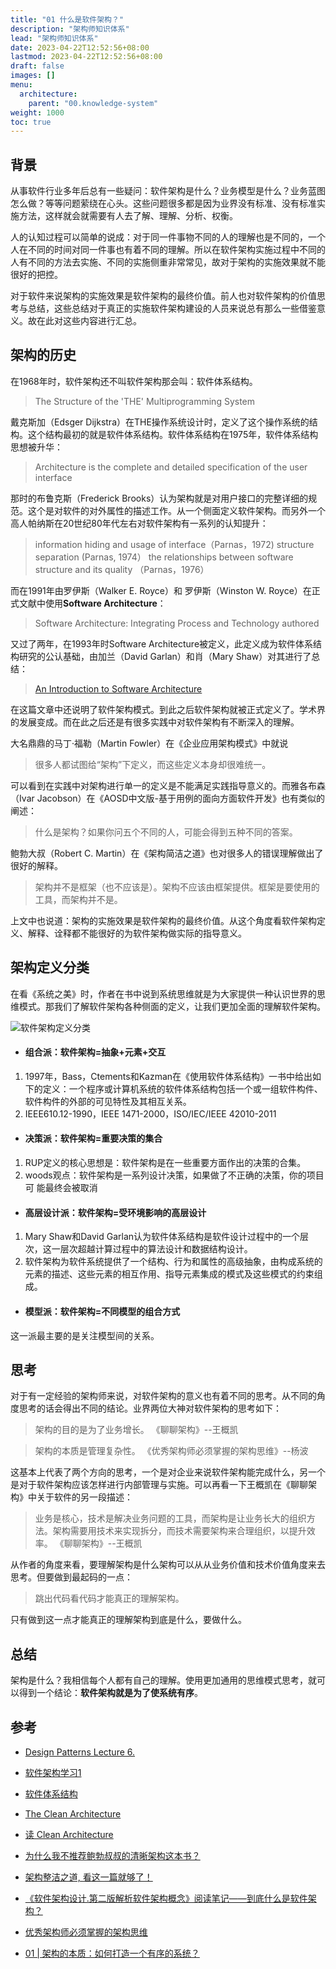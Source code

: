 ```yaml
---
title: "01 什么是软件架构？"
description: "架构师知识体系"
lead: "架构师知识体系"
date: 2023-04-22T12:52:56+08:00
lastmod: 2023-04-22T12:52:56+08:00
draft: false
images: []
menu:
  architecture:
    parent: "00.knowledge-system"
weight: 1000
toc: true
---
```


## 背景

从事软件行业多年后总有一些疑问：软件架构是什么？业务模型是什么？业务蓝图怎么做？等等问题萦绕在心头。这些问题很多都是因为业界没有标准、没有标准实施方法，这样就会就需要有人去了解、理解、分析、权衡。

人的认知过程可以简单的说成：对于同一件事物不同的人的理解也是不同的，一个人在不同的时间对同一件事也有着不同的理解。所以在软件架构实施过程中不同的人有不同的方法去实施、不同的实施侧重非常常见，故对于架构的实施效果就不能很好的把控。

对于软件来说架构的实施效果是软件架构的最终价值。前人也对软件架构的价值思考与总结，这些总结对于真正的实施软件架构建设的人员来说总有那么一些借鉴意义。故在此对这些内容进行汇总。

## 架构的历史

在1968年时，软件架构还不叫软件架构那会叫：软件体系结构。
>  The Structure of the 'THE' Multiprogramming System

戴克斯加（Edsger Dijkstra）在THE操作系统设计时，定义了这个操作系统的结构。这个结构最初的就是软件体系结构。软件体系结构在1975年，软件体系结构思想被升华：
> Architecture is the complete and detailed specification of the user interface

那时的布鲁克斯（Frederick Brooks）认为架构就是对用户接口的完整详细的规范。这个是对软件的对外属性的描述工作。从一个侧面定义软件架构。而另外一个高人帕纳斯在20世纪80年代左右对软件架构有一系列的认知提升：

> information hiding and usage of interface（Parnas，1972) 
structure separation (Parnas, 1974） 
the relationships between software structure and its quality （Parnas，1976）

而在1991年由罗伊斯（Walker E. Royce）和 罗伊斯（Winston W. Royce）在正式文献中使用**Software Architecture**：
> Software Architecture: Integrating Process and Technology authored

又过了两年，在1993年时Software Architecture被定义，此定义成为软件体系结构研究的公认基础，由加兰（David Garlan）和肖（Mary Shaw）对其进行了总结：
> [An Introduction to Software Architecture](http://sunnyday.mit.edu/16.355/intro_softarch.pdf)

在这篇文章中还说明了软件架构模式。到此之后软件架构就被正式定义了。学术界的发展变成。而在此之后还是有很多实践中对软件架构有不断深入的理解。

大名鼎鼎的马丁·福勒（Martin Fowler）在《企业应用架构模式》中就说
> 很多人都试图给“架构”下定义，而这些定义本身却很难统一。

可以看到在实践中对架构进行单一的定义是不能满足实践指导意义的。而雅各布森（Ivar Jacobson）在《AOSD中文版-基于用例的面向方面软件开发》也有类似的阐述：
> 什么是架构？如果你问五个不同的人，可能会得到五种不同的答案。

鲍勃大叔（Robert C. Martin）在《架构简洁之道》也对很多人的错误理解做出了很好的解释。
> 架构并不是框架（也不应该是）。架构不应该由框架提供。框架是要使用的工具，而架构并不是。

上文中也说道：架构的实施效果是软件架构的最终价值。从这个角度看软件架构定义、解释、诠释都不能很好的为软件架构做实际的指导意义。

## 架构定义分类
在看《系统之美》时，作者在书中说到系统思维就是为大家提供一种认识世界的思维模式。那我们了解软件架构各种侧面的定义，让我们更加全面的理解软件架构。

![软件架构定义分类](https://upload-images.jianshu.io/upload_images/2454595-f1f2bcf717882a1c.png?imageMogr2/auto-orient/strip%7CimageView2/2/w/360)

- #### 组合派：软件架构=抽象+元素+交互

1. 1997年，Bass，Ctements和Kazman在《使用软件体系结构》一书中给出如下的定义：一个程序或计算机系统的软件体系结构包括一个或一组软件构件、软件构件的外部的可见特性及其相互关系。
2. IEEE610.12-1990，IEEE 1471-2000，ISO/IEC/IEEE 42010-2011

- #### 决策派：软件架构=重要决策的集合
1. RUP定义的核心思想是：软件架构是在一些重要方面作出的决策的合集。
2. woods观点：软件架构是一系列设计决策，如果做了不正确的决策，你的项目可 能最终会被取消
- #### 高层设计派：软件架构=受环境影响的高层设计
1. Mary Shaw和David Garlan认为软件体系结构是软件设计过程中的一个层次，这一层次超越计算过程中的算法设计和数据结构设计。
2. 软件架构为软件系统提供了一个结构、行为和属性的高级抽象，由构成系统的元素的描述、这些元素的相互作用、指导元素集成的模式及这些模式的约束组成。

- #### 模型派：软件架构=不同模型的组合方式
这一派最主要的是关注模型间的关系。

## 思考

对于有一定经验的架构师来说，对软件架构的意义也有着不同的思考。从不同的角度思考的话会得出不同的结论。业界两位大神对软件架构的思考如下：

>架构的目的是为了业务增长。
《聊聊架构》--王概凯

>架构的本质是管理复杂性。
《优秀架构师必须掌握的架构思维》--杨波

这基本上代表了两个方向的思考，一个是对企业来说软件架构能完成什么，另一个是对于软件架构应该怎样进行内部管理与实施。可以再看一下王概凯在《聊聊架构》中关于软件的另一段描述：

>业务是核心，技术是解决业务问题的工具，而架构是让业务长大的组织方法。架构需要用技术来实现拆分，而技术需要架构来合理组织，以提升效率。
《聊聊架构》--王概凯

从作者的角度来看，要理解架构是什么架构可以从从业务价值和技术价值角度来去思考。但要做到最起码的一点：

> 跳出代码看代码才能真正的理解架构。

只有做到这一点才能真正的理解架构到底是什么，要做什么。

## 总结

架构是什么？我相信每个人都有自己的理解。使用更加通用的思维模式思考，就可以得到一个结论：**软件架构就是为了使系统有序**。

## 参考

- [Design Patterns Lecture 6.](https://slidesplayer.com/slide/14546619/)

- [软件架构学习1](https://blog.csdn.net/roylam12345/article/details/104342889)
- [软件体系结构](https://baike.baidu.com/item/%E8%BD%AF%E4%BB%B6%E4%BD%93%E7%B3%BB%E7%BB%93%E6%9E%84/9981415)
- [The Clean Architecture](https://www.jianshu.com/p/942b9ac4da56)
- [读 Clean Architecture](https://dourok.info/2018/07/08/clean-architecture/)
- [为什么我不推荐鲍勃叔叔的清晰架构这本书？](https://www.jdon.com/50899)
- [架构整洁之道, 看这一篇就够了！](https://zhuanlan.zhihu.com/p/65658089)

- [《软件架构设计.第二版解析软件架构概念》阅读笔记——到底什么是软件架构？](https://my.oschina.net/ywbrj042/blog/631653)

- [优秀架构师必须掌握的架构思维](https://www.infoq.cn/article/architecture-thought)

- [01 | 架构的本质：如何打造一个有序的系统？](https://time.geekbang.org/column/article/200825)
